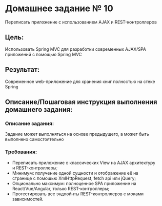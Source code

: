 # Домашнее задание № 10
Переписать приложение с использованием AJAX и REST-контроллеров

## Цель:
Использовать Spring MVC для разработки современных AJAX/SPA приложений c помощью Spring MVC

## Результат: 
Современное web-приложение для хранения книг полностью на стеке Spring

## Описание/Пошаговая инструкция выполнения домашнего задания:

### Описание задания:
Задание может выполняться на основе предыдущего, а может быть выполнено самостоятельно

### Требования:
* Переписать приложение с классических View на AJAX архитектуру и REST-контроллеры;
* Минимум: получение одной сущности и отображение её на странице с помощью XmlHttpRequest, fetch api или jQuery;
* Опционально максимум: полноценное SPA приложение на React/Vue/Angular, только REST-контроллеры;
* Протестировать все эндпойнты REST-контроллеров с моками зависимостей.